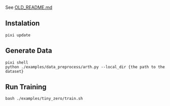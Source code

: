 See [OLD_README.md](OLD_README.md)

## Instalation
```
pixi update
```

## Generate Data
```
pixi shell
python ./examples/data_preprocess/arth.py --local_dir {the path to the dataset}
```

## Run Training
```
bash ./examples/tiny_zero/train.sh
```